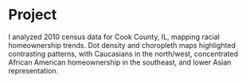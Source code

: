 # Project
I analyzed 2010 census data for Cook County, IL, mapping racial homeownership trends. Dot density and choropleth maps highlighted contrasting patterns, with Caucasians in the north/west, concentrated African American homeownership in the southeast, and lower Asian representation.

